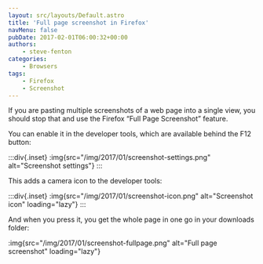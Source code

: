 ```yaml
---
layout: src/layouts/Default.astro
title: 'Full page screenshot in Firefox'
navMenu: false
pubDate: 2017-02-01T06:00:32+00:00
authors:
    - steve-fenton
categories:
    - Browsers
tags:
    - Firefox
    - Screenshot
---
```


If you are pasting multiple screenshots of a web page into a single view, you should stop that and use the Firefox “Full Page Screenshot” feature.

You can enable it in the developer tools, which are available behind the F12 button:

:::div{.inset}
:img{src="/img/2017/01/screenshot-settings.png" alt="Screenshot settings"}
:::

This adds a camera icon to the developer tools:

:::div{.inset}
:img{src="/img/2017/01/screenshot-icon.png" alt="Screenshot icon" loading="lazy"}
:::

And when you press it, you get the whole page in one go in your downloads folder:

:img{src="/img/2017/01/screenshot-fullpage.png" alt="Full page screenshot" loading="lazy"}